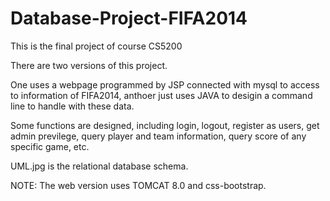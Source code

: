 # Database-Project-FIFA2014

This is the final project of course CS5200

There are two versions of this project. 

One uses a webpage programmed by JSP connected with mysql to access to information of FIFA2014, anthoer just uses JAVA to desigin a command line to handle with these data. 

Some functions are designed, including login, logout,
register as users, get admin previlege, query player and team information, query score of any specific game, etc.

UML.jpg is the relational database schema.

NOTE: The web version uses TOMCAT 8.0 and css-bootstrap.
